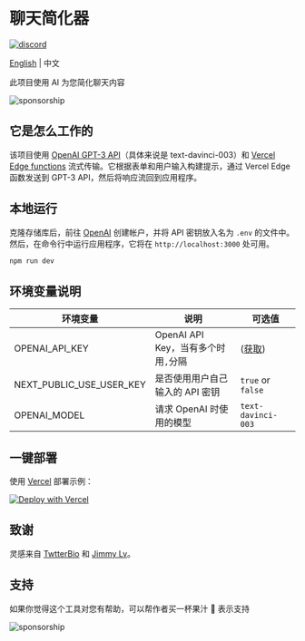 # 聊天简化器

[![discord](https://img.shields.io/badge/chat-on%20discord-7289da.svg?sanitize=true)](https://chatgpt.yunjunet.cn)

[English](https://github.com/chatgpt-yunju/chat-simplifier/blob/main/README.md) | 中文

此项目使用 AI 为您简化聊天内容

![sponsorship](https://pic1.zhimg.com/80/v2-0be1c7f8942a1835d699e22a91c40518_720w.png)

## 它是怎么工作的

该项目使用 [OpenAI GPT-3 API](https://openai.com/api/)（具体来说是 text-davinci-003）和 [Vercel Edge functions](https://vercel.com/features/edge-functions) 流式传输。它根据表单和用户输入构建提示，通过 Vercel Edge 函数发送到 GPT-3 API，然后将响应流回到应用程序。

## 本地运行

克隆存储库后，前往 [OpenAI](https://beta.openai.com/account/api-keys) 创建帐户，并将 API 密钥放入名为 `.env` 的文件中。然后，在命令行中运行应用程序，它将在 `http://localhost:3000` 处可用。

```bash
npm run dev
```

## 环境变量说明

| 环境变量 | 说明 | 可选值 |
|---------|------|------|
|OPENAI_API_KEY| OpenAI API Key，当有多个时用`,`分隔 | ([获取](https://beta.openai.com/account/api-keys)) |
|NEXT_PUBLIC_USE_USER_KEY|是否使用用户自己输入的 API 密钥|`true` or `false` |
|OPENAI_MODEL|请求 OpenAI 时使用的模型|`text-davinci-003`|

## 一键部署

使用 [Vercel](https://vercel.com?utm_source=github&utm_medium=readme&utm_campaign=vercel-examples) 部署示例：

[![Deploy with Vercel](https://vercel.com/button)](https://vercel.com/new/clone?repository-url=https%3A%2F%2Fgithub.com%2Fchatgpt-yunju%2Fchat-simplifier&env=OPENAI_API_KEY,NEXT_PUBLIC_USE_USER_KEY,OPENAI_MODEL&envDescription=%E7%82%B9%E5%87%BB%E5%8F%B3%E4%BE%A7%E3%80%8CLearn%20More%E3%80%8D%E6%9F%A5%E7%9C%8B%E7%8E%AF%E5%A2%83%E5%8F%98%E9%87%8F%E8%AF%B4%E6%98%8E&envLink=https%3A%2F%2Fgithub.com%2Fchatgpt-yunju%2Fchat-simplifier%2Fwiki%2FDeploy&project-name=chat-simplifier&repository-name=chat-simplifier)

## 致谢

灵感来自 [TwtterBio](https://github.com/Nutlope/twitterbio) 和 [Jimmy Lv](https://www.bilibili.com/video/BV17M411i7B6)。

## 支持

如果你觉得这个工具对您有帮助，可以帮作者买一杯果汁 🍹 表示支持

![sponsorship](https://pica.zhimg.com/80/v2-ab896e138c117c9e825495a0ee2e5f9e_720w.png)
